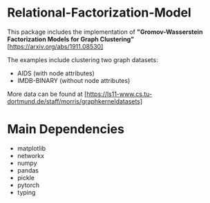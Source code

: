 # Relational-Factorization-Model

This package includes the implementation of **"Gromov-Wasserstein Factorization Models for Graph Clustering"** [https://arxiv.org/abs/1911.08530]

The examples include clustering two graph datasets:
* AIDS (with node attributes)
* IMDB-BINARY (without node attributes)

More data can be found at [https://ls11-www.cs.tu-dortmund.de/staff/morris/graphkerneldatasets]

# Main Dependencies
* matplotlib
* networkx
* numpy
* pandas
* pickle
* pytorch
* typing

